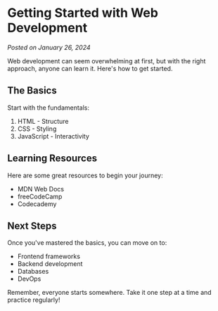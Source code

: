 # Getting Started with Web Development

*Posted on January 26, 2024*

Web development can seem overwhelming at first, but with the right approach, anyone can learn it. Here's how to get started.

## The Basics

Start with the fundamentals:
1. HTML - Structure
2. CSS - Styling
3. JavaScript - Interactivity

## Learning Resources

Here are some great resources to begin your journey:
- MDN Web Docs
- freeCodeCamp
- Codecademy

## Next Steps

Once you've mastered the basics, you can move on to:
- Frontend frameworks
- Backend development
- Databases
- DevOps

Remember, everyone starts somewhere. Take it one step at a time and practice regularly! 